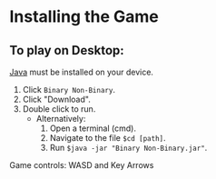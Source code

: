 # Installing the Game
## To play on Desktop:
[Java](www.java.com/) must be installed on your device.
1. Click `Binary Non-Binary`.
2. Click "Download".
3. Double click to run.
   * Alternatively:
      1. Open a terminal (cmd).
      2. Navigate to the file `$cd [path]`.
      3. Run `$java -jar "Binary Non-Binary.jar"`.
 
Game controls: WASD and Key Arrows
